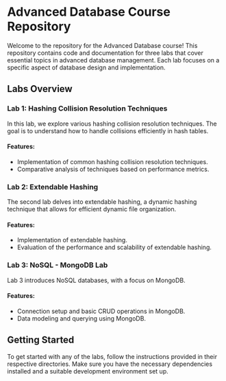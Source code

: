 # Advanced Database Course Repository

Welcome to the repository for the Advanced Database course! This repository contains code and documentation for three labs that cover essential topics in advanced database management. Each lab focuses on a specific aspect of database design and implementation.

## Labs Overview

### Lab 1: Hashing Collision Resolution Techniques

In this lab, we explore various hashing collision resolution techniques. The goal is to understand how to handle collisions efficiently in hash tables.
#### Features:
- Implementation of common hashing collision resolution techniques.
- Comparative analysis of techniques based on performance metrics.

### Lab 2: Extendable Hashing

The second lab delves into extendable hashing, a dynamic hashing technique that allows for efficient dynamic file organization. 

#### Features:
- Implementation of extendable hashing.
- Evaluation of the performance and scalability of extendable hashing.

### Lab 3: NoSQL - MongoDB Lab

Lab 3 introduces NoSQL databases, with a focus on MongoDB. 

#### Features:
- Connection setup and basic CRUD operations in MongoDB.
- Data modeling and querying using MongoDB.

## Getting Started

To get started with any of the labs, follow the instructions provided in their respective directories. Make sure you have the necessary dependencies installed and a suitable development environment set up.



